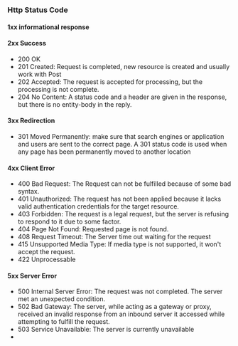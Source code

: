 ### Http Status Code
#### 1xx informational response
#### 2xx Success
- 200 OK
- 201 Created: Request is completed, new resource is created and usually work with Post
- 202 Accepted: The request is accepted for processing, but the processing is not complete.
- 204 No Content: A status code and a header are given in the response, but there is no entity-body in the reply.
#### 3xx Redirection
- 301 Moved Permanently: make sure that search engines or application and users are sent to the correct page. A 301 status code is used when any page has been permanently moved to another location
#### 4xx Client Error
- 400 Bad Request: The Request can not be fulfilled because of some bad syntax.
- 401 Unauthorized: The request has not been applied because it lacks valid authentication credentials for the target resource.
- 403 Forbidden: The request is a legal request, but the server is refusing to respond to it due to some factor.
- 404 Page Not Found: Requested page is not found.
- 408 Request Timeout: The Server time out waiting for the request
- 415 Unsupported Media Type: If media type is not supported, it won't accept the request.
- 422 Unprocessable
#### 5xx Server Error
- 500 Internal Server Error: The request was not completed. The server met an unexpected condition.
- 502 Bad Gateway: The server, while acting as a gateway or proxy, received an invalid response from an inbound server it accessed while attempting to fulfill the request.
- 503 Service Unavailable: The server is currently unavailable
- 
<!--stackedit_data:
eyJoaXN0b3J5IjpbMjA2ODkxNzM0MCwxNjk3MzAxMTM0LDczMD
k5ODExNl19
-->